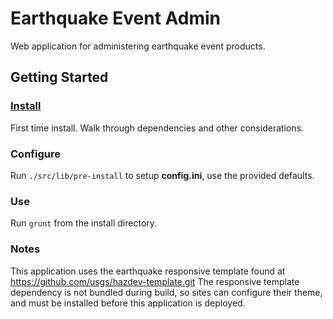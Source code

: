 Earthquake Event Admin
======================

Web application for administering earthquake event products.

## Getting Started ##

### [Install](readme_dependency_install.md) ###
First time install. Walk through dependencies and other considerations.

### Configure ###

Run `./src/lib/pre-install` to setup **config.ini**, use the provided defaults.

### Use ###

Run `grunt` from the install directory.

### Notes ###

This application uses the earthquake responsive template found at
https://github.com/usgs/hazdev-template.git
The responsive template dependency is not bundled during build, so sites
can configure their theme, and must be installed before this application
is deployed.

